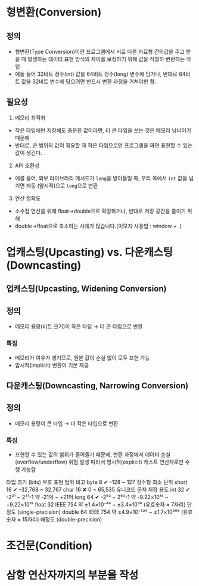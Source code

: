 # 형변환(Conversion)
## 정의
- 형변환(Type Conversion)이란 프로그램에서 서로 다른 자료형 간의값을 주고 받을 때
   발생하는 데이터 표현 방식의 차이를 보정하기 위해 값을 적절하 변환하는 작업
- 예들 들어 32비트 정수(int) 값을 64비트 정수(long) 변수에 담거나, 반대로 64비트 값을 32비트 변수에
  담으려면 반드시 변환 과정을 거쳐야만 함.

## 필요성
1. 메모리 최적화
 - 작은 타입에만 저장해도 충분한 값이라면, 더 큰 타입을 쓰는 것은 메모리 낭비이기 때문에
 - 반대로, 큰 범위의 값이 필요할 때 작은 타입으로만 프로그램을 짜면 표현할 수 있는 값이 생긴다.
2. API 호환성
 - 예를 들어, 외부 라이브러리 메서드가 `long`을 받아들일 때, 우리 쪽에서 `int` 값을 넘기면 자동
   (암시적)으로 `long`으로 변환
3. 연산 정확도
  - 소수점 연산을 위해 float→double으로 확장하거나, 반대로 저장 공간을 줄이기 위해 
  - double→float으로 축소하는 사례가 많습니다.(이모지 사용법 : window + .)

# 업캐스팅(Upcasting) vs. 다운캐스팅(Downcasting)
## 업캐스팅(Upcasting, Widening Conversion)
## 정의
- 메모리 용량(비트 크기)이 작은 타입 → 더 큰 타입으로 변환
### 특징
- 메모리가 여유가 생기므로, 원본 값이 손실 없이 모두 표현 가능
- 암시적(implicit) 변환이 기본 제공

## 다운캐스팅(Downcasting, Narrowing Conversion)
## 정의
- 메모리 용량이 큰 타입 → 더 작은 타입으로 변환

### 특징
- 표현할 수 있는 값의 범위가 줄어들기 때문에, 변환 과정에서 데이터 손실(overflow/underflow) 위험 발생
  따라서 명시적(explicit) 캐스트 연산자로만 수행 가능함

타입	크기 (bits)	부호	표현 범위	비고
byte	8	✔︎	-128 ~ 127	정수형 최소 단위 
short	16	✔︎	-32,768 ~ 32,767
char	16	✘	0 ~ 65,535	유니코드 문자 저장 용도
int	    32	✔︎	-2³¹ ~ 2³¹-1	약 -21억 ~ +21억
long	64	✔︎	-2⁶³ ~ 2⁶³-1	약 -9.22×10¹⁸ ~ +9.22×10¹⁸
float	32	IEEE 754	약 ±1.4×10⁻⁴⁵ ~ ±3.4×10³⁸ (유효숫자 ≈ 7자리)	단정도 (single-precision)
double	64	IEEE 754	약 ±4.9×10⁻³²⁴ ~ ±1.7×10³⁰⁸ (유효숫자 ≈ 15자리)	배정도 (double-precision)

# 조건문(Condition)
# 삼항 연산자까지의 부분을 작성
